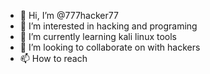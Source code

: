 - 👋 Hi, I’m @777hacker77
- 👀 I’m interested in hacking and programing
- 🌱 I’m currently learning kali linux tools
- 💞️ I’m looking to collaborate on with hackers  
- 📫 How to reach 

<!---
777hacker77/777hacker77 is a ✨ special ✨ repository because its `README.md` (this file) appears on your GitHub profile.
You can click the Preview link to take a look at your changes.
--->
